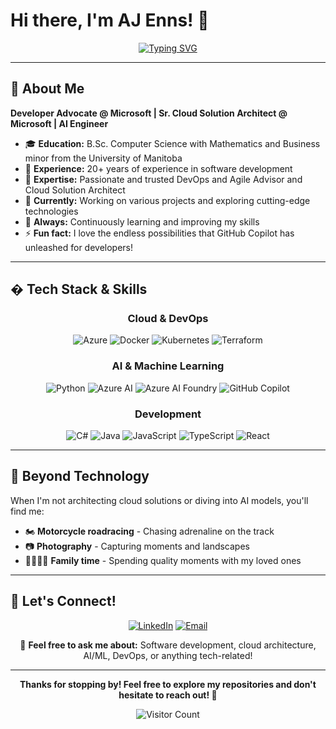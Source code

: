 # Hi there, I'm AJ Enns! 👋

<div align="center">
  
[![Typing SVG](https://readme-typing-svg.herokuapp.com?font=Fira+Code&pause=1000&color=2F81F7&center=true&vCenter=true&width=435&lines=Developer+Advocate+%40+Microsoft;Sr.+Cloud+Solution+Architect;AI+Engineer;20%2B+Years+Experience)](https://git.io/typing-svg)

</div>

---

## 🚀 About Me

**Developer Advocate @ Microsoft | Sr. Cloud Solution Architect @ Microsoft | AI Engineer**

- 🎓 **Education:** B.Sc. Computer Science with Mathematics and Business minor from the University of Manitoba
- 🧠 **Experience:** 20+ years of experience in software development
- 🔐 **Expertise:** Passionate and trusted DevOps and Agile Advisor and Cloud Solution Architect
- 🔭 **Currently:** Working on various projects and exploring cutting-edge technologies
- 🌱 **Always:** Continuously learning and improving my skills
- ⚡ **Fun fact:** I love the endless possibilities that GitHub Copilot has unleashed for developers!

---

## �️ Tech Stack & Skills

<div align="center">

### Cloud & DevOps
![Azure](https://img.shields.io/badge/Azure-0078D4?style=for-the-badge&logo=microsoft-azure&logoColor=white)
![Docker](https://img.shields.io/badge/Docker-2496ED?style=for-the-badge&logo=docker&logoColor=white)
![Kubernetes](https://img.shields.io/badge/Kubernetes-326CE5?style=for-the-badge&logo=kubernetes&logoColor=white)
![Terraform](https://img.shields.io/badge/Terraform-623CE4?style=for-the-badge&logo=terraform&logoColor=white)

### AI & Machine Learning
![Python](https://img.shields.io/badge/Python-3776AB?style=for-the-badge&logo=python&logoColor=white)
![Azure AI](https://img.shields.io/badge/Azure%20AI-0078D4?style=for-the-badge&logo=microsoft-azure&logoColor=white)
![Azure AI Foundry](https://img.shields.io/badge/Azure%20AI%20Foundry-0078D4?style=for-the-badge&logo=microsoft-azure&logoColor=white)
![GitHub Copilot](https://img.shields.io/badge/GitHub%20Copilot-000000?style=for-the-badge&logo=github&logoColor=white)


### Development
![C#](https://img.shields.io/badge/C%23-239120?style=for-the-badge&logo=c-sharp&logoColor=white)
![Java](https://img.shields.io/badge/Java-ED8B00?style=for-the-badge&logo=openjdk&logoColor=white)
![JavaScript](https://img.shields.io/badge/JavaScript-F7DF1E?style=for-the-badge&logo=javascript&logoColor=black)
![TypeScript](https://img.shields.io/badge/TypeScript-007ACC?style=for-the-badge&logo=typescript&logoColor=white)
![React](https://img.shields.io/badge/React-20232A?style=for-the-badge&logo=react&logoColor=61DAFB)

</div>

---

## 🌴 Beyond Technology

When I'm not architecting cloud solutions or diving into AI models, you'll find me:

- 🏍️ **Motorcycle roadracing** - Chasing adrenaline on the track
- 📷 **Photography** - Capturing moments and landscapes
- 👨‍👩‍👧‍👦 **Family time** - Spending quality moments with my loved ones

---

## 🤝 Let's Connect!

<div align="center">

[![LinkedIn](https://img.shields.io/badge/LinkedIn-0077B5?style=for-the-badge&logo=linkedin&logoColor=white)](https://linkedin.com/in/ajenns)
[![Email](https://img.shields.io/badge/Email-D14836?style=for-the-badge&logo=gmail&logoColor=white)](mailto:aj.enns@gmail.com)

💬 **Feel free to ask me about:** Software development, cloud architecture, AI/ML, DevOps, or anything tech-related!

</div>

---

<div align="center">
  
**Thanks for stopping by! Feel free to explore my repositories and don't hesitate to reach out! 👋**

![Visitor Count](https://visitor-badge.laobi.icu/badge?page_id=aj-enns.aj-enns)

</div>
